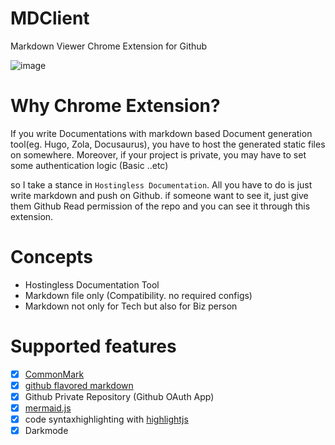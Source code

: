 # MDClient

Markdown Viewer Chrome Extension for Github

![image](https://user-images.githubusercontent.com/6331737/211880083-20d4dec0-17ed-446b-b490-a8640282a554.gif "image")

# Why Chrome Extension?

If you write Documentations with markdown based Document generation tool(eg. Hugo, Zola, Docusaurus),
you have to host the generated static files on somewhere.
Moreover, if your project is private, you may have to set some authentication logic (Basic ..etc)

so I take a stance in `Hostingless Documentation`.
All you have to do is just write markdown and push on Github.
if someone want to see it, just give them Github Read permission of the repo and you can see it through this extension.

# Concepts

- Hostingless Documentation Tool
- Markdown file only (Compatibility. no required configs)
- Markdown not only for Tech but also for Biz person

# Supported features

- [x] [CommonMark](https://commonmark.org/)
- [x] [github flavored markdown](https://github.github.com/gfm/)
- [x] Github Private Repository (Github OAuth App)
- [x] [mermaid.js](https://mermaid.js.org/#/)
- [x] code syntaxhighlighting with [highlightjs](https://highlightjs.org/)
- [x] Darkmode
